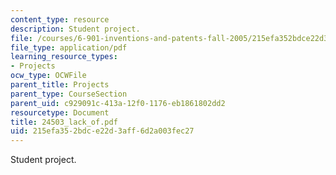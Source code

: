 ```yaml
---
content_type: resource
description: Student project.
file: /courses/6-901-inventions-and-patents-fall-2005/215efa352bdce22d3aff6d2a003fec27_24503_lack_of.pdf
file_type: application/pdf
learning_resource_types:
- Projects
ocw_type: OCWFile
parent_title: Projects
parent_type: CourseSection
parent_uid: c929091c-413a-12f0-1176-eb1861802dd2
resourcetype: Document
title: 24503_lack_of.pdf
uid: 215efa35-2bdc-e22d-3aff-6d2a003fec27
---
```

Student project.

